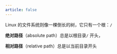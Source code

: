 ```yaml
---
article: false
---
```


Linux 的文件系统则像一棵倒长的树，它只有一个根：`/`

**绝对路径**（absolute path）总是以根目录`/` 开头，

**相对路径**（relative path）总是以当前目录开头